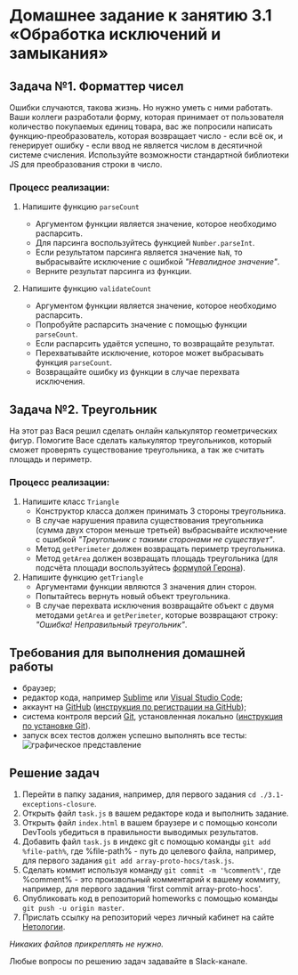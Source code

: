 # Домашнее задание к занятию 3.1 «Обработка исключений и замыкания»

## Задача №1. Форматтер чисел
Ошибки случаются, такова жизнь. Но нужно уметь с ними работать. Ваши коллеги разработали форму, которая принимает от пользователя количество покупаемых единиц товара, вас же попросили написать функцию-преобразователь, которая возвращает число - если всё ок, и генерирует ошибку - если ввод не является числом в десятичной системе счисления.
Используйте возможности стандартной библиотеки JS для преобразования строки в число.

### Процесс реализации:
1. Напишите функцию `parseCount` 
    * Аргументом функции является значение, которое необходимо распарсить.
    * Для парсинга воспользуйтесь функцией `Number.parseInt`.
    * Если результатом парсинга является значение `NaN`, то выбрасывайте исключение с ошибкой *"Невалидное значение"*.
    * Верните результат парсинга из функции.

2. Напишите функцию `validateCount`
    * Аргументом функции является значение, которое необходимо распарсить.
    * Попробуйте распарсить значение с помощью функции `parseCount`.
    * Если распарсить удаётся успешно, то возвращайте результат.
    * Перехватывайте исключение, которое может выбрасывать функция `parseCount`.
    * Возвращайте ошибку из функции в случае перехвата исключения.

## Задача №2. Треугольник 
На этот раз Вася решил сделать онлайн калькулятор геометрических фигур. Помогите Васе сделать калькулятор треугольников, который сможет проверять существование треугольника, а так же считать площадь и периметр.

### Процесс реализации:
1. Напишите класс `Triangle`
    * Конструктор класса должен принимать 3 стороны треугольника.
    * В случае нарушения правила существования треугольника (сумма двух сторон меньше третьей) выбрасывайте исключение с ошибкой *"Треугольник с такими сторонами не существует"*.
    * Метод `getPerimeter` должен возвращать периметр треугольника.
    * Метод `getArea` должен возвращать площадь треугольника (для подсчёта площади воспользуйтесь [формулой Герона](https://ru.wikipedia.org/wiki/%D0%A4%D0%BE%D1%80%D0%BC%D1%83%D0%BB%D0%B0_%D0%93%D0%B5%D1%80%D0%BE%D0%BD%D0%B0)).
2. Напишите функцию `getTriangle`
    * Аргументами функции являются 3 значения длин сторон.
    * Попытайтесь вернуть новый объект треугольника.
    * В случае перехвата исключения возвращайте объект с двумя методами `getArea` и `getPerimeter`, которые возвращают строку: *"Ошибка! Неправильный треугольник"*.

## Требования для выполнения домашней работы

* браузер;
* редактор кода, например [Sublime][1] или [Visual Studio Code][2];
* аккаунт на [GitHub][0] ([инструкция по регистрации на GitHub][3]);
* система контроля версий [Git][4], установленная локально ([инструкция по установке Git][5]).
* запуск всех тестов должен успешно выполнять все тесты:
![графическое представление](../Jasmine/results/sucessed_tasks3_1.png)

## Решение задач
1. Перейти в папку задания, например, для первого задания `cd ./3.1-exceptions-closure`.
2. Открыть файл `task.js` в вашем редакторе кода и выполнить задание.
3. Открыть файл `index.html` в вашем браузере и с помощью консоли DevTools убедиться в правильности выводимых результатов.
4. Добавить файл `task.js` в индекс git с помощью команды `git add %file-path%`, где %file-path% - путь до целевого файла, например, для первого задания `git add array-proto-hocs/task.js`.
5. Сделать коммит используя команду `git commit -m '%comment%'`, где %comment% - это произвольный комментарий к вашему коммиту, например, для первого задания 'first commit array-proto-hocs'.
6. Опубликовать код в репозиторий homeworks с помощью команды `git push -u origin master`.
7. Прислать ссылку на репозиторий через личный кабинет на сайте [Нетологии][6].

[0]: https://github.com/
[1]: https://www.sublimetext.com/
[2]: https://code.visualstudio.com/
[3]: https://github.com/netology-code/guides/blob/master/git/github.md
[4]: https://git-scm.com/
[5]: https://github.com/netology-code/guides/blob/master/git/REAMDE.md
[6]: https://netology.ru/

*Никаких файлов прикреплять не нужно.*

Любые вопросы по решению задач задавайте в Slack-канале.
